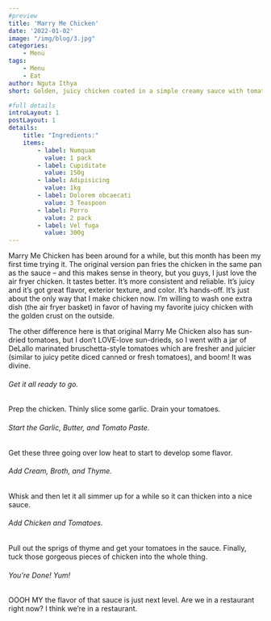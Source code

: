 ```yaml
---
#preview
title: 'Marry Me Chicken'
date: '2022-01-02'
image: "/img/blog/3.jpg"
categories:
    - Menu
tags:
    - Menu
    - Eat
author: Nguta Ithya
short: Golden, juicy chicken coated in a simple creamy sauce with tomatoes, garlic, and thyme. I love this with mashed potatoes and a salad!

#full details
introLayout: 1
postLayout: 1
details:
    title: "Ingredients:"
    items: 
        - label: Numquam
          value: 1 pack
        - label: Cupiditate
          value: 150g
        - label: Adipisicing
          value: 1kg
        - label: Dolorem obcaecati
          value: 3 Teaspoon
        - label: Porro
          value: 2 pack
        - label: Vel fuga
          value: 300g
---
```


Marry Me Chicken has been around for a while, but this month has been my first time trying it. The original version pan fries the chicken in the same pan as the sauce – and this makes sense in theory, but you guys, I just love the air fryer chicken. It tastes better. It’s more consistent and reliable. It’s juicy and it’s got great flavor, exterior texture, and color. It’s hands-off. It’s just about the only way that I make chicken now. I’m willing to wash one extra dish (the air fryer basket) in favor of having my favorite juicy chicken with the golden crust on the outside.

The other difference here is that original Marry Me Chicken also has sun-dried tomatoes, but I don’t LOVE-love sun-drieds, so I went with a jar of DeLallo marinated bruschetta-style tomatoes which are fresher and juicier (similar to juicy petite diced canned or fresh tomatoes), and boom! It was divine.


###### Get it all ready to go.
Prep the chicken. Thinly slice some garlic. Drain your tomatoes.

###### Start the Garlic, Butter, and Tomato Paste.
Get these three going over low heat to start to develop some flavor.

###### Add Cream, Broth, and Thyme.
Whisk and then let it all simmer up for a while so it can thicken into a nice sauce.

###### Add Chicken and Tomatoes.
Pull out the sprigs of thyme and get your tomatoes in the sauce. Finally, tuck those gorgeous pieces of chicken into the whole thing.

###### You’re Done! Yum!
OOOH MY the flavor of that sauce is just next level. Are we in a restaurant right now? I think we’re in a restaurant.
